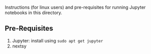 Instructions (for linux users) and pre-requisites for running Jupyter notebooks in this directory.

## Pre-Requisites ##

1. Jupyter: install using `sudo apt get jupyter`
2. nextsy